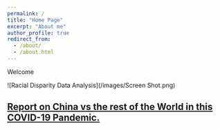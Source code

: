 ```yaml
---
permalink: /
title: "Home Page"
excerpt: "About me"
author_profile: true
redirect_from: 
  - /about/
  - /about.html
---
```

Welcome 

![Racial Disparity Data Analysis](/images/Screen Shot.png)

[Report on China vs the rest of the World in this COVID-19 Pandemic.](COVID-Research)
------

